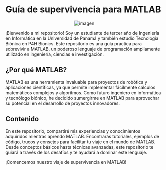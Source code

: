 # Guía de supervivencia para MATLAB

<p align="center">
  <img src="https://64.media.tumblr.com/7e646d701b09619cbd7847b65ea580f0/807f9e5a5e0ce538-d1/s640x960/ac1e78393419d16d58ad72ee872caaa8360c101f.gif" alt="imagen">
</p>

¡Bienvenido a mi repositorio! Soy un estudiante de tercer año de Ingeniería en Informática en la Universidad de Panamá y también estudio Tecnología Biónica en P4H Bionics. Este repositorio es una guía práctica para sobrevivir a MATLAB, un poderoso lenguaje de programación ampliamente utilizado en ingeniería, ciencias e investigación.

## ¿Por qué MATLAB?

MATLAB es una herramienta invaluable para proyectos de robótica y aplicaciones científicas, ya que permite implementar fácilmente cálculos matemáticos complejos y algoritmos. Como futuro ingeniero en informática y tecnólogo biónico, he decidido sumergirme en MATLAB para aprovechar su potencial en el desarrollo de proyectos innovadores.

## Contenido

En este repositorio, compartiré mis experiencias y conocimientos adquiridos mientras aprendo MATLAB. Encontrarás tutoriales, ejemplos de código, trucos y consejos para facilitar tu viaje en el mundo de MATLAB. Desde conceptos básicos hasta técnicas avanzadas, este repositorio te guiará a través de los desafíos y te ayudará a dominar este lenguaje.

¡Comencemos nuestro viaje de supervivencia en MATLAB!
